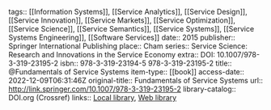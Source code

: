 tags:: [[Information Systems]], [[Service Analytics]], [[Service Design]], [[Service Innovation]], [[Service Markets]], [[Service Optimization]], [[Service Science]], [[Service Semantics]], [[Service Systems]], [[Service Systems Engineering]], [[Software Services]]
date:: 2015
publisher:: Springer International Publishing
place:: Cham
series:: Service Science: Research and Innovations in the Service Economy
extra:: DOI: 10.1007/978-3-319-23195-2
isbn:: 978-3-319-23194-5 978-3-319-23195-2
title:: @Fundamentals of Service Systems
item-type:: [[book]]
access-date:: 2022-12-09T06:31:46Z
original-title:: Fundamentals of Service Systems
url:: http://link.springer.com/10.1007/978-3-319-23195-2
library-catalog:: DOI.org (Crossref)
links:: [Local library](zotero://select/library/items/Z6A5Y7ZI), [Web library](https://www.zotero.org/users/6520516/items/Z6A5Y7ZI)
